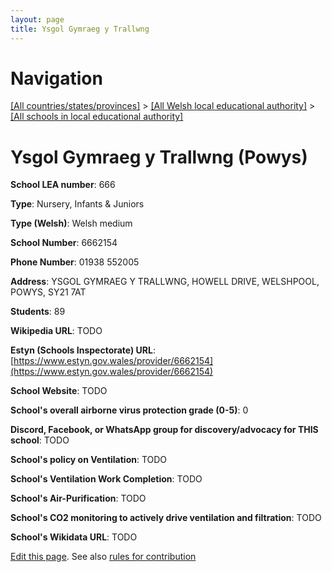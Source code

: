 ```yaml
---
layout: page
title: Ysgol Gymraeg y Trallwng
---
```

# Navigation

[[All countries/states/provinces]](../../..) > [[All Welsh local educational authority]](../..) > [[All schools in local educational authority]](..)

# Ysgol Gymraeg y Trallwng (Powys)

**School LEA number**: 666

**Type**: Nursery, Infants & Juniors

**Type (Welsh)**: Welsh medium

**School Number**: 6662154

**Phone Number**: 01938 552005

**Address**: YSGOL GYMRAEG Y TRALLWNG, HOWELL DRIVE, WELSHPOOL, POWYS, SY21 7AT

**Students**: 89

**Wikipedia URL**: TODO

**Estyn (Schools Inspectorate) URL**: [https://www.estyn.gov.wales/provider/6662154](https://www.estyn.gov.wales/provider/6662154)

**School Website**: TODO

**School's overall airborne virus protection grade (0-5)**: 0

**Discord, Facebook, or WhatsApp group for discovery/advocacy for THIS school**: TODO

**School's policy on Ventilation**: TODO

**School's Ventilation Work Completion**: TODO

**School's Air-Purification**: TODO

**School's CO2 monitoring to actively drive ventilation and filtration**: TODO

**School's Wikidata URL**: TODO




[Edit this page](https://github.com/ventilate-schools/Wales/edit/prif/./Powys/Ysgol_Gymraeg_y_Trallwng.md). See also [rules for contribution](../../../contribution-rules/)